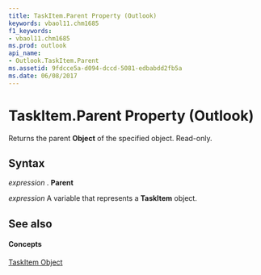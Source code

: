 ```yaml
---
title: TaskItem.Parent Property (Outlook)
keywords: vbaol11.chm1685
f1_keywords:
- vbaol11.chm1685
ms.prod: outlook
api_name:
- Outlook.TaskItem.Parent
ms.assetid: 9fdcce5a-d094-dccd-5081-edbabdd2fb5a
ms.date: 06/08/2017
---
```



# TaskItem.Parent Property (Outlook)

Returns the parent  **Object** of the specified object. Read-only.


## Syntax

 _expression_ . **Parent**

 _expression_ A variable that represents a **TaskItem** object.


## See also


#### Concepts


[TaskItem Object](Outlook.TaskItem.md)

